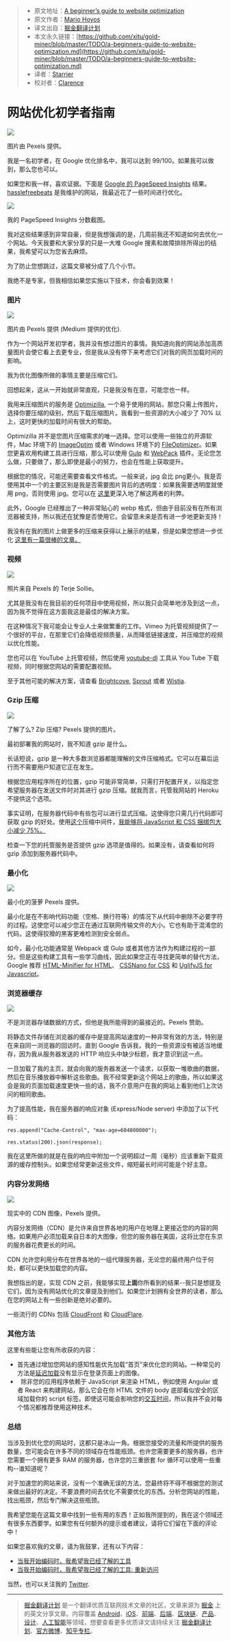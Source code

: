 > * 原文地址：[A beginner’s guide to website optimization](https://medium.freecodecamp.org/a-beginners-guide-to-website-optimization-2185edca0b72)
> * 原文作者：[Mario Hoyos](https://medium.freecodecamp.org/@mariohoyos?source=post_header_lockup)
> * 译文出自：[掘金翻译计划](https://github.com/xitu/gold-miner)
> * 本文永久链接：[https://github.com/xitu/gold-miner/blob/master/TODO/a-beginners-guide-to-website-optimization.md](https://github.com/xitu/gold-miner/blob/master/TODO/a-beginners-guide-to-website-optimization.md)
> * 译者：[Starrier](https://github.com/Starriers)
> * 校对者：[Clarence](https://github.com/ClarenceC)

# 网站优化初学者指南

![](https://cdn-images-1.medium.com/max/800/1*xNt4aprSuOo2bdYg9F-6gw.jpeg)

图片由 Pexels 提供。

我是一名初学者，在 Google 优化排名中，我可以达到 99/100。如果我可以做到，那么您也可以。

如果您和我一样，喜欢证据。下面是 [Google 的 PageSpeed Insights](https://developers.google.com/speed/pagespeed/insights/) 结果。[hasslefreebeats](https://www.hasslefreebeats.com) 是我维护的网站，我最近花了一些时间进行优化。

![](https://cdn-images-1.medium.com/max/800/1*HHW2mRHOGA7w_o9VxC4w7A.png)

我的 PageSpeed Insights 分数截图。

我对这些结果感到非常自豪，但是我想强调的是，几周前我还不知道如何去优化一个网站。今天我要和大家分享的只是一大堆 Google 搜素和故障排除所得出的结果，我希望可以为您省去麻烦。

为了防止您想跳过，这篇文章被分成了几个小节。

我绝不是专家，但我相信如果您实施以下技术，你会看到效果！

### 图片

![](https://cdn-images-1.medium.com/max/800/1*jkCxAOJPjPhKkQaen0rt4g.jpeg)

图片由 Pexels 提供 (Medium 提供的优化).

作为一个网站开发初学者，我并没有想过图片的事情。我知道向我的网站添加高质量图片会使它看上去更专业，但是我从没有停下来考虑它们对我的网页加载时间的影响。

我为优化图像所做的事情主要是压缩它们。

回想起来，这从一开始就非常直观，只是我没有在意，可能您也一样。

我用来压缩图片的服务是 [Optimizilla](http://optimizilla.com/), 一个易于使用的网站，那您只需上传图片，选择你要压缩的级别，然后下载压缩图片。我看到一些资源的大小减少了 70% 以上，这时更快的加载时间有很大的帮助。

Optimizilla 并不是您图片压缩需求的唯一选择。您可以使用一些独立的开源软件，Mac 环境下的 [ImageOptim](https://imageoptim.com/mac) 或者 Windows 环境下的 [FileOptimizer](https://sourceforge.net/projects/nikkhokkho/files/FileOptimizer/)。如果您更喜欢用构建工具进行压缩，那么可以使用 [Gulp](https://www.npmjs.com/package/gulp-imagemin) 和 [WebPack](https://github.com/Klathmon/imagemin-webpack-plugin) 插件。无论您怎么做，只要做了，那么即使是最小的努力，也会在性能上获取提升。

根据您的情况，可能还需要查看文件格式。一般来说，jpg 会比 png更小。我是否使用其中一个的主要区别是我是否需要图片背后的透明度：如果我需要透明度就使用 png，否则使用 jpg。您可以在 [这里](https://www.digitaltrends.com/photography/jpeg-vs-png-photo-format/)更深入地了解这两者的利弊。

此外，Google 已经推出了一种非常贴心的 webp 格式，但由于目前没有在所有浏览器被支持，所以我还在犹豫是否使用它。会留意未来是否有进一步地更新支持！

我没有在我的图片上做更多的压缩来获得以上展示的结果，但是如果您想进一步优化 [这里有一篇很棒的文章。](https://www.frontamentals.com/practical-guide-to-images)

### 视频

![](https://cdn-images-1.medium.com/max/800/1*9NjlazjgG3HV99ZH54_NGg.jpeg)

照片来自 Pexels 的 Terje Sollie。

尤其是我没有在我目前的任何项目中使用视频，所以我只会简单地涉及到这一点，因为我不觉得在这方面我这是最佳的解决方案。

在这种情况下我可能会让专业人士来做繁重的工作。Vimeo 为托管视频提供了一个很好的平台，在那里它们会降低视频质量，从而降低链接速度，并压缩您的视频以优化性能。 

您也可以在 YouTube 上托管视频，然后使用 [youtube-dl](https://rg3.github.io/youtube-dl/) 工具从 You Tube 下载视频，同时根据您网站的需要配置视频。

至于其他可能的解决方案，请查看 [Brightcove](https://www.brightcove.com/en/), [Sprout](https://sproutvideo.com/) 或者 [Wistia](https://wistia.com/).

### Gzip 压缩

![](https://cdn-images-1.medium.com/max/800/1*0OyByk88pz6_R9H7BGmvng.jpeg)

了解了么? Zip 压缩?  Pexels 提供的图片。

最初部署我的网站时，我不知道 gzip 是什么。

长话短说，gzip 是一种大多数浏览器都能理解的文件压缩格式。它可以在幕后运行而不需要用户知道它正在发生。

根据您应用程序所在的位置，gzip 可能非常简单，只需打开配置开关，以指定您希望服务器在发送文件时对其进行 gzip 压缩。就我而言，托管我网站的 Heroku 不提供这个选项。

事实证明，在服务器代码中有些包可以进行显式压缩。这使得您只需几行代码即可获取 gzip 的好处。使用[这个](https://github.com/expressjs/compression)压缩中间件，[我能够将 JavaScript 和 CSS 捆绑包大小减少 75%。](https://codeburst.io/how-i-decreased-the-size-of-my-heroku-app-by-75-1a4cf329b0ab)

检查一下您的托管服务是否提供 gzip 选项是值得的。如果没有，请查看如何将 gzip 添加到服务器代码中。

### 最小化

![](https://cdn-images-1.medium.com/max/800/1*HoF4YTMZzbKsCi_nEbeLeQ.jpeg)

最小化的菠萝  Pexels 提供。

最小化是在不影响代码功能（空格、换行符等）的情况下从代码中删除不必要字符的过程。这使您可以减少您正在通过互联网传输文件的大小。它也有助于混淆您的代码，这使得狡猾的黑客更难检测到安全弱点。

如今，最小化功能通常是 Webpack 或 Gulp 或者其他方法作为构建过程的一部分。但是这些构建工具有一些学习曲线，因此如果您正在寻找更简单的替代方法，Google 推荐 [HTML-Minifier for HTML](https://github.com/kangax/html-minifier)、 [CSSNano for CSS](https://github.com/ben-eb/cssnano) 和 [UglifyJS for Javascript](https://github.com/mishoo/UglifyJS2)。

### 浏览器缓存

![](https://cdn-images-1.medium.com/max/800/1*OGT_IyEaWXw5gbFOoP_Ipg.jpeg)

不是浏览器存储数据的方式，但他是我所能得到的最接近的。Pexels 赞助。

将静态文件存储在浏览器的缓存中是提高网站速度的一种非常有效的方法，特别是在来自同一浏览器的回访时。直到 Google 告诉我，我的一些资源没有被适当地缓存，因为我从服务器发送的 HTTP 响应头中缺少标题，我才意识到这一点。

一旦加载了我的主页，就会向我的服务器发送一个请求，以获取一堆歌曲的数据，然后在音乐播放器中解析这些歌曲。我不经常更新这个网站上的歌曲，所以如果这会是我的页面加载速度更快一些的话，我不介意用户在我的网站上看到他们上次访问的相同歌曲。

为了提高性能，我在服务器的响应对象 (Express/Node server) 中添加了以下代码：

```
res.append("Cache-Control", "max-age=604800000");

res.status(200).json(response);
```

我在这里所做的就是在我的响应中附加一个说明超过一周（毫秒）应该重新下载资源的缓存控制头。如果您经常更新这些文件，缩短最长时间可能是个好主意。

### **内容分发网络**

![](https://cdn-images-1.medium.com/max/800/1*jhMPWm5Op0VRbmPC6-FX9w.jpeg)

现实中的 CDN 图像，Pexels 提供。

内容分发网络（CDN）是允许来自世界各地的用户在地理上更接近您的内容的网络。如果用户必须加载来自日本的大图像，但您的服务器在美国，这将比您在东京的服务器花费更长的时间。

CDN 允许您利用分布在世界各地的一组代理服务器，无论您的最终用户位于何处，都可以更快加载您的内容。

我想指出的是，实现 CDN 之前，我能够实现**上面**你所看到的结果--我只是想提及它们，因为没有网站优化的文章提及到他们。如果您计划拥有全世界的读者，那么在您的网站上有一些创新是绝对必要的。

一些流行的 CDNs 包括 [CloudFront](https://aws.amazon.com/cloudfront/) 和 [CloudFlare](https://www.cloudflare.com/lp/ddos-a/?_bt=157293179478&_bk=cloudflare&_bm=e&_bn=g&gclid=CjwKCAiA_c7UBRAjEiwApCZi8Ri3kAEt3UraYPUFUQOMTG0Xz7WGCNRUri0UNtCOUAdUMJI8osxuDRoCTx8QAvD_BwE).

### 其他方法

这里有些能让您有所收获的内容：

*   首先通过增加您网站的感知性能优先加载“首页”来优化您的网站。一种常见的方法是[延迟加载](https://en.wikipedia.org/wiki/Lazy_loading)没有显示在登录页面上的图像。
*   除非您的应用程序依赖于 JavaScript 来渲染 HTML，例如使用 Angular 或者 React 来构建网站，那么它会在你 HTML 文件的 body 底部看似安全的区域加载你的 script 标签。即使这可能会影响您的[交互时间](https://developers.google.com/web/tools/lighthouse/audits/time-to-interactive)，所以我并不会对每个情况都推荐使用这种技术。

### 总结

当涉及到优化您的网站时，这都只是冰山一角。根据您接受的流量和所提供的服务数量，您可能会在许多不同的领域存在性能瓶颈。也许您需要更多的服务器，也许您需要一个拥有更多 RAM 的服务器，也许您的三重嵌套 for 循环可以使用一些重构--谁知道呢？

对于加速您的网站来说，没有一个准确无误的方法，您最终将不得不根据您的测试来做出最好的决定。不要浪费时间去优化不需要优化的东西。分析您网站的性能，找出瓶颈，然后专门解决这些瓶颈。

我希望您能在这篇文章中找到一些有用的东西！正如我所提到的，我在这个领域还有很多东西要学。如果您有任何额外的提示或者建议，请将它们留在下面的评论中！

如果您喜欢我的文章，请为我鼓掌，还有以下内容：

*   [当我开始编码时，我希望我已经了解的工具](https://medium.freecodecamp.org/tools-i-wish-i-had-known-about-when-i-started-coding-57849efd9248)
*   [当我开始编码时，我希望我已经了解的工具: 重新访问](https://medium.freecodecamp.org/tools-i-wish-i-had-known-about-when-i-started-coding-revisited-ffb715ffd23f)

当然，也可以关注我的 [Twitter](https://twitter.com/marioahoyos).


---

> [掘金翻译计划](https://github.com/xitu/gold-miner) 是一个翻译优质互联网技术文章的社区，文章来源为 [掘金](https://juejin.im) 上的英文分享文章。内容覆盖 [Android](https://github.com/xitu/gold-miner#android)、[iOS](https://github.com/xitu/gold-miner#ios)、[前端](https://github.com/xitu/gold-miner#前端)、[后端](https://github.com/xitu/gold-miner#后端)、[区块链](https://github.com/xitu/gold-miner#区块链)、[产品](https://github.com/xitu/gold-miner#产品)、[设计](https://github.com/xitu/gold-miner#设计)、[人工智能](https://github.com/xitu/gold-miner#人工智能)等领域，想要查看更多优质译文请持续关注 [掘金翻译计划](https://github.com/xitu/gold-miner)、[官方微博](http://weibo.com/juejinfanyi)、[知乎专栏](https://zhuanlan.zhihu.com/juejinfanyi)。
